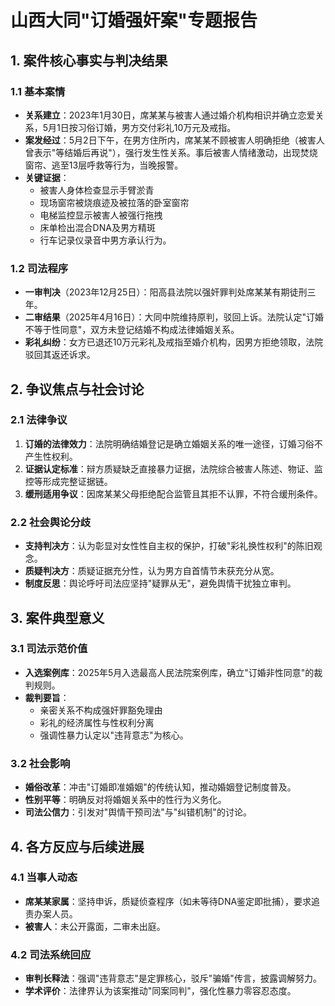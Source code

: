 # 山西大同"订婚强奸案"专题报告

## 1. 案件核心事实与判决结果

### 1.1 基本案情
- **关系建立**：2023年1月30日，席某某与被害人通过婚介机构相识并确立恋爱关系，5月1日按习俗订婚，男方交付彩礼10万元及戒指。
- **案发经过**：5月2日下午，在男方住所内，席某某不顾被害人明确拒绝（被害人曾表示"等结婚后再说"），强行发生性关系。事后被害人情绪激动，出现焚烧窗帘、逃至13层呼救等行为，当晚报警。
- **关键证据**：
  - 被害人身体检查显示手臂淤青
  - 现场窗帘被烧痕迹及被拉落的卧室窗帘
  - 电梯监控显示被害人被强行拖拽
  - 床单检出混合DNA及男方精斑
  - 行车记录仪录音中男方承认行为。

### 1.2 司法程序
- **一审判决**（2023年12月25日）：阳高县法院以强奸罪判处席某某有期徒刑三年。
- **二审结果**（2025年4月16日）：大同中院维持原判，驳回上诉。法院认定"订婚不等于性同意"，双方未登记结婚不构成法律婚姻关系。
- **彩礼纠纷**：女方已退还10万元彩礼及戒指至婚介机构，因男方拒绝领取，法院驳回其返还诉求。

## 2. 争议焦点与社会讨论

### 2.1 法律争议
1. **订婚的法律效力**：法院明确结婚登记是确立婚姻关系的唯一途径，订婚习俗不产生性权利。
2. **证据认定标准**：辩方质疑缺乏直接暴力证据，法院综合被害人陈述、物证、监控等形成完整证据链。
3. **缓刑适用争议**：因席某某父母拒绝配合监管且其拒不认罪，不符合缓刑条件。

### 2.2 社会舆论分歧
- **支持判决方**：认为彰显对女性性自主权的保护，打破"彩礼换性权利"的陈旧观念。
- **质疑判决方**：质疑证据充分性，认为男方自首情节未获充分从宽。
- **制度反思**：舆论呼吁司法应坚持"疑罪从无"，避免舆情干扰独立审判。

## 3. 案件典型意义

### 3.1 司法示范价值
- **入选案例库**：2025年5月入选最高人民法院案例库，确立"订婚非性同意"的裁判规则。
- **裁判要旨**：
  - 亲密关系不构成强奸罪豁免理由
  - 彩礼的经济属性与性权利分离
  - 强调性暴力认定以"违背意志"为核心。

### 3.2 社会影响
- **婚俗改革**：冲击"订婚即准婚姻"的传统认知，推动婚姻登记制度普及。
- **性别平等**：明确反对将婚姻关系中的性行为义务化。
- **司法公信力**：引发对"舆情干预司法"与"纠错机制"的讨论。

## 4. 各方反应与后续进展

### 4.1 当事人动态
- **席某某家属**：坚持申诉，质疑侦查程序（如未等待DNA鉴定即批捕），要求追责办案人员。
- **被害人**：未公开露面，二审未出庭。

### 4.2 司法系统回应
- **审判长释法**：强调"违背意志"是定罪核心，驳斥"骗婚"传言，披露调解努力。
- **学术评价**：法律界认为该案推动"同案同判"，强化性暴力零容忍态度。
